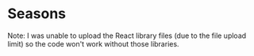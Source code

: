 # Seasons
Note: I was unable to upload the React library files (due to the file upload limit) so the code won't work without those libraries.
